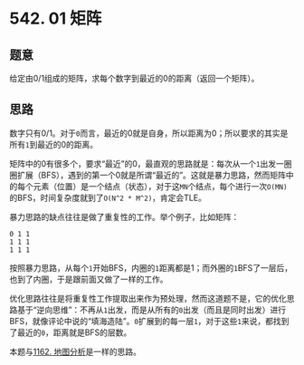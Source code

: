 # 542. 01 矩阵

## 题意

给定由0/1组成的矩阵，求每个数字到最近的0的距离（返回一个矩阵）。

## 思路

数字只有0/1。对于`0`而言，最近的0就是自身，所以距离为0；所以要求的其实是所有`1`到最近的0的距离。

矩阵中的0有很多个，要求“最近”的0，最直观的思路就是：每次从一个`1`出发一圈圈扩展（BFS），遇到的第一个0就是所谓“最近的”。这就是暴力思路，然而矩阵中的每个元素（位置）是一个结点（状态），对于这`MN`个结点，每个进行一次`O(MN)`的BFS，时间复杂度就到了`O(N^2 * M^2)`，肯定会TLE。

暴力思路的缺点往往是做了重复性的工作。举个例子，比如矩阵：

```
0 1 1
1 1 1
1 1 1
```

按照暴力思路，从每个`1`开始BFS，内圈的`1`距离都是1；而外圈的`1`BFS了一层后，也到了内圈，于是跟前面又做了一样的工作。

优化思路往往是将重复性工作提取出来作为预处理，然而这道题不是，它的优化思路基于“逆向思维”：不再从`1`出发，而是从所有的`0`出发（而且是同时出发）进行BFS，就像评论中说的“填海造陆”。`0`扩展到的每一层`1`，对于这些`1`来说，都找到了最近的`0`，距离就是BFS的层数。

本题与[1162. 地图分析](https://leetcode-cn.com/problems/as-far-from-land-as-possible/)是一样的思路。
